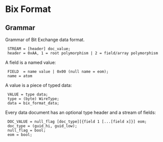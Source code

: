 ﻿# Bix Format

## Grammar
Grammar of Bit Exchange data format.

```
 STREAM = [header] doc_value;
 header = 0xAA, 1 = root polymorphism | 2 = field/array polymorphism
```

A field is a named value:
```
 FIELD  = name value | 0x00 (null name = eom);
 name = atom
```

A value is a piece of typed data:
```
 VALUE = type data;
 type = (byte) WireType;
 data = bix_format_data;
```

Every data document has an optional type header and a stream of fields:
```
 DOC_VALUE = null_flag [doc_type][{field 1 [...[field x]}] eom;
 doc_type = (guid_hi, guid_low);
 null_flag = bool;
 eom = bool;
```


